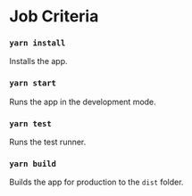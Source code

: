 # Job Criteria

### `yarn install`

Installs the app.

### `yarn start`

Runs the app in the development mode.

### `yarn test`

Runs the test runner.

### `yarn build`

Builds the app for production to the `dist` folder.